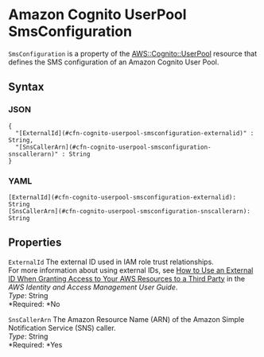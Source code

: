 # Amazon Cognito UserPool SmsConfiguration<a name="aws-properties-cognito-userpool-smsconfiguration"></a>

`SmsConfiguration` is a property of the [AWS::Cognito::UserPool](aws-resource-cognito-userpool.md) resource that defines the SMS configuration of an Amazon Cognito User Pool\.

## Syntax<a name="aws-properties-cognito-userpool-smsconfiguration-syntax"></a>

### JSON<a name="aws-properties-cognito-userpool-smsconfiguration-syntax.json"></a>

```
{
  "[ExternalId](#cfn-cognito-userpool-smsconfiguration-externalid)" : String,
  "[SnsCallerArn](#cfn-cognito-userpool-smsconfiguration-snscallerarn)" : String
}
```

### YAML<a name="aws-properties-cognito-userpool-smsconfiguration-syntax.yaml"></a>

```
[ExternalId](#cfn-cognito-userpool-smsconfiguration-externalid): String
[SnsCallerArn](#cfn-cognito-userpool-smsconfiguration-snscallerarn): String
```

## Properties<a name="aws-properties-cognito-userpool-smsconfiguration-properties"></a>

`ExternalId`  <a name="cfn-cognito-userpool-smsconfiguration-externalid"></a>
The external ID used in IAM role trust relationships\.  
For more information about using external IDs, see [How to Use an External ID When Granting Access to Your AWS Resources to a Third Party](http://docs.aws.amazon.com/IAM/latest/UserGuide/id_roles_create_for-user_externalid.html) in the *AWS Identity and Access Management User Guide*\.  
*Type*: String  
*Required: *No

`SnsCallerArn`  <a name="cfn-cognito-userpool-smsconfiguration-snscallerarn"></a>
The Amazon Resource Name \(ARN\) of the Amazon Simple Notification Service \(SNS\) caller\.  
*Type*: String  
*Required: *Yes